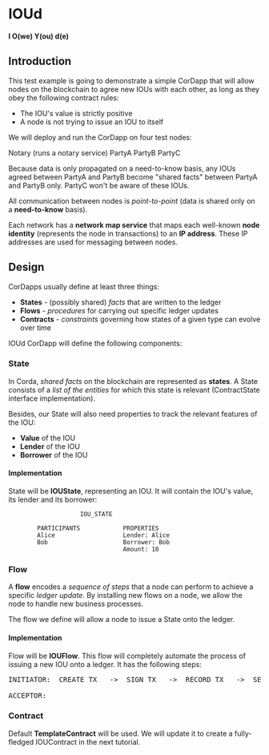 # IOUd
**I O(we) Y(ou) d(e)**

## Introduction

This test example is going to demonstrate a simple CorDapp that will allow nodes on the blockchain to agree new IOUs with each other, as long as they obey the following contract rules:

- The IOU's value is strictly positive
- A node is not trying to issue an IOU to itself

We will deploy and run the CorDapp on four test nodes:

Notary (runs a notary service)
PartyA
PartyB
PartyC

Because data is only propagated on a need-to-know basis, any IOUs agreed between PartyA and PartyB become "shared facts" between PartyA and PartyB only. PartyC won't be aware of these IOUs.

All communication between nodes is *point-to-point* (data is shared only on a **need-to-know** basis).

Each network has a **network map service** that maps each well-known **node identity** (represents the node in transactions) to an **IP address**. These IP addresses are used for messaging between nodes.

## Design

CorDapps usually define at least three things:

- **States** - (possibly shared) *facts* that are written to the ledger
- **Flows** - *procedures* for carrying out specific ledger updates
- **Contracts** - *constraints* governing how states of a given type can evolve over time

IOUd CorDapp will define the following components:

### State

In Corda, *shared facts* on the blockchain are represented as **states**. A State consists of a *list of the entities* for which this state is relevant (ContractState interface implementation).

Besides, our State will also need properties to track the relevant features of the IOU:

- **Value** of the IOU
- **Lender** of the IOU
- **Borrower** of the IOU

#### Implementation

State will be **IOUState**, representing an IOU. It will contain the IOU's value, its lender and its borrower:

                        IOU_STATE

            PARTICIPANTS            PROPERTIES
            Alice                   Lender: Alice
            Bob                     Borrower: Bob
                                    Amount: 10

### Flow

A **flow** encodes a *sequence of steps* that a node can perform to achieve a specific *ledger update*. By installing new flows on a node, we allow the node to handle new business processes. 

The flow we define will allow a node to issue a State onto the ledger.

#### Implementation

Flow will be **IOUFlow**. This flow will completely automate the process of issuing a new IOU onto a ledger. It has the following steps:

<pre>
INITIATOR:  CREATE TX   ->  SIGN TX   ->  RECORD TX   ->  SEND (TX + BORRWER SIG) ->                END

ACCEPTOR:                                                                         -> RECORD TX  ->  END
</pre>

### Contract

Default **TemplateContract** will be used. We will update it to create a fully-fledged IOUContract in the next tutorial.

